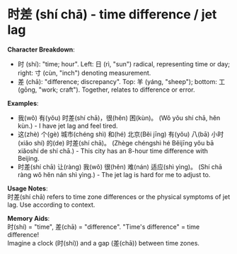 # **时差 (shí chā) - time difference / jet lag**

**Character Breakdown**:  
- 时 (shí): "time; hour". Left: 日 (rì, "sun") radical, representing time or day; right: 寸 (cùn, "inch") denoting measurement.  
- 差 (chā): "difference; discrepancy". Top: 羊 (yáng, "sheep"); bottom: 工 (gōng, "work; craft"). Together, relates to difference or error.

**Examples**:  
- 我(wǒ) 有(yǒu) 时差(shí chā)，很(hěn) 困(kùn)。 (Wǒ yǒu shí chā, hěn kùn.) - I have jet lag and feel tired.  
- 这(zhè) 个(gè) 城市(chéng shì) 和(hé) 北京(Běi jīng) 有(yǒu) 八(bā) 小时(xiǎo shí) 的(de) 时差(shí chā)。 (Zhège chéngshì hé Běijīng yǒu bā xiǎoshí de shí chā.) - This city has an 8-hour time difference with Beijing.  
- 时差(shí chā) 让(ràng) 我(wǒ) 很(hěn) 难(nán) 适应(shì yìng)。 (Shí chā ràng wǒ hěn nán shì yìng.) - The jet lag is hard for me to adjust to.

**Usage Notes**:  
时差(shí chā) refers to time zone differences or the physical symptoms of jet lag. Use according to context.

**Memory Aids**:  
时(shí) = "time", 差(chā) = "difference". "Time's difference" = time difference!  
Imagine a clock (时(shí)) and a gap (差(chā)) between time zones.